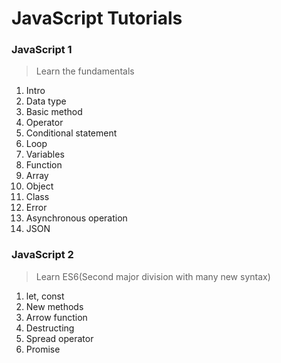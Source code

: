 # JavaScript Tutorials 


### JavaScript 1
> Learn the fundamentals

1. Intro
2. Data type 
3. Basic method
4. Operator
5. Conditional statement
6. Loop 
7. Variables 
8. Function
9. Array
10. Object
11. Class
12. Error
13. Asynchronous operation
14. JSON


### JavaScript 2 
> Learn ES6(Second major division with many new syntax)

1. let, const
2. New methods
3. Arrow function 
4. Destructing 
5. Spread operator 
6. Promise
